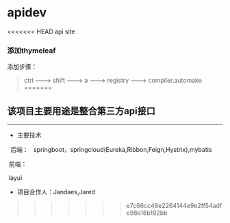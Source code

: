 # apidev
<<<<<<< HEAD
api site

### 添加thymeleaf

添加步骤：
> ctrl ---> shift ---> a  --->  registry ---> compiler.automake
=======

## 该项目主要用途是整合第三方api接口

---

+ 主要技术

  
  后端：
  
  springboot，springcloud(Eureka,Ribbon,Feign,Hystrix),mybatis
  
  前端：
  
  layui
  
  
  
  
+  项目合作人：Jandaes,Jared
  
>>>>>>> e7c66cc48e2264144e9e2ff54adfe98e16b192bb
